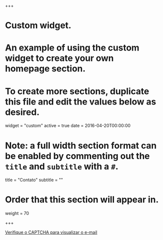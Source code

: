 +++
# Custom widget.
# An example of using the custom widget to create your own homepage section.
# To create more sections, duplicate this file and edit the values below as desired.
widget = "custom"
active = true
date = 2016-04-20T00:00:00

# Note: a full width section format can be enabled by commenting out the `title` and `subtitle` with a `#`.
title = "Contato"
subtitle = ""

# Order that this section will appear in.
weight = 70

+++

<div class="container">
					<div id="review_recaptcha"></div>
					<a id="email" href="#contact">Verifique o CAPTCHA para visualizar o e-mail</a>
</div>

<script src="https://ajax.googleapis.com/ajax/libs/jquery/1.12.4/jquery.min.js"></script>
<!-- <script
		src="//maxcdn.bootstrapcdn.com/bootstrap/3.3.0/js/bootstrap.min.js"></script> -->
<script src="{% static 'webcontext/js/bootstrap.min.js' %}"></script>
<script src="{% static 'webcontext/js/form_comment.js' %}"></script>
<script src="https://www.google.com/recaptcha/api.js?onload=onloadCallback&render=explicit"></script>
<script type="text/javascript">
		var onloadCallback = function() {
			if ($('#review_recaptcha').length) {
				grecaptcha.render('review_recaptcha', {
					'sitekey' : '6LdcpnkUAAAAAIbbjTLpmgntQ8TThBEQrAhL_Zjw',
					'theme' : 'light',
					callback : showEmail
				});
			}
		};
		function showEmail() {
			// ideally you would do server side verification of the captcha and then the server would return the e-mail
			name = 'evermatos93';
			domain = '@gmail.com';
			document.getElementById("email").innerHTML = name + '.' + surname + domain;
			$("#email").attr("href", 'mailto:' + name + domain);
			$('#review_recaptcha').hide();
		}
</script>
